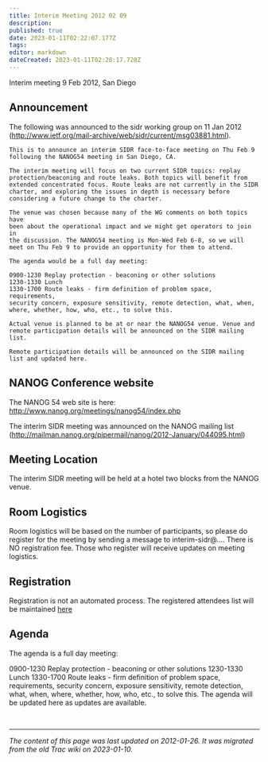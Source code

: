 ```yaml
---
title: Interim Meeting 2012 02 09
description: 
published: true
date: 2023-01-11T02:22:07.177Z
tags: 
editor: markdown
dateCreated: 2023-01-11T02:20:17.728Z
---
```


Interim meeting 9 Feb 2012, San Diego

## Announcement
The following was announced to the sidr working group on 11 Jan 2012 (http://www.ietf.org/mail-archive/web/sidr/current/msg03881.html).
```
This is to announce an interim SIDR face-to-face meeting on Thu Feb 9
following the NANOG54 meeting in San Diego, CA.
 
The interim meeting will focus on two current SIDR topics: replay
protection/beaconing and route leaks. Both topics will benefit from
extended concentrated focus. Route leaks are not currently in the SIDR
charter, and exploring the issues in depth is necessary before
considering a future change to the charter.

The venue was chosen because many of the WG comments on both topics have
been about the operational impact and we might get operators to join in
the discussion. The NANOG54 meeting is Mon-Wed Feb 6-8, so we will
meet on Thu Feb 9 to provide an opportunity for them to attend.

The agenda would be a full day meeting:

0900-1230 Replay protection - beaconing or other solutions
1230-1330 Lunch
1330-1700 Route leaks - firm definition of problem space, requirements,
security concern, exposure sensitivity, remote detection, what, when,
where, whether, how, who, etc., to solve this.

Actual venue is planned to be at or near the NANOG54 venue. Venue and
remote participation details will be announced on the SIDR mailing list. 

Remote participation details will be announced on the SIDR mailing list and updated here.
```
## NANOG Conference website
The NANOG 54 web site is here: http://www.nanog.org/meetings/nanog54/index.php

The interim SIDR meeting was announced on the NANOG mailing list (http://mailman.nanog.org/pipermail/nanog/2012-January/044095.html)

## Meeting Location
The interim SIDR meeting will be held at a hotel two blocks from the NANOG venue.

## Room Logistics
Room logistics will be based on the number of participants, so please do register for the meeting by sending a message to interim-sidr@…. There is NO registration fee. Those who register will receive updates on meeting logistics.

## Registration
Registration is not an automated process. The registered attendees list will be maintained [here](/group/sidr/InterimMeeting20120209-attendees)

## Agenda
The agenda is a full day meeting:

0900-1230 Replay protection - beaconing or other solutions
1230-1330 Lunch
1330-1700 Route leaks - firm definition of problem space, requirements, security concern, exposure sensitivity, remote detection, what, when, where, whether, how, who, etc., to solve this.
The agenda will be updated here as updates are available.

&nbsp;
&nbsp;
&nbsp;

---

*The content of this page was last updated on 2012-01-26. It was migrated from the old Trac wiki on 2023-01-10.*